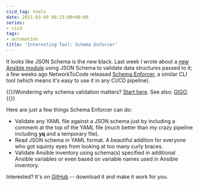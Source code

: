 ```yaml
---
cicd_tag: tools
date: 2021-03-09 06:23:00+00:00
series:
- cicd
tags:
- automation
title: 'Interesting Tool: Schema Enforcer'
---
```

It looks like JSON Schema is the new black. Last week I wrote about a [new Ansible module](/2021/03/ansible-validation.html) using JSON Schema to validate data structures passed to it; a few weeks ago NetworkToCode released [Schema Enforcer](https://blog.networktocode.com/post/introducing_schema_enforcer/), a similar CLI tool (which means it's easy to use it in any CI/CD pipeline).

{{<note info>}}Wondering why schema validation matters? [Start here](/kb/DataModels/70-Validation.html). See also: [GIGO](https://en.wikipedia.org/wiki/Garbage_in,_garbage_out).{{</note>}}

Here are just a few things Schema Enforcer can do:
<!--more-->
* Validate any YAML file against a JSON schema just by including a comment at the top of the YAML file (much better than my crazy pipeline including **yq** and a temporary file).
* Read JSON schema in YAML format. A beautiful addition for everyone who got squinty eyes from looking at too many curly braces.
* Validate Ansible inventory using schema(s) specified in additional Ansible variables or even based on variable names used in Ansible inventory.

Interested? It's on [GitHub](https://github.com/networktocode/schema-enforcer/) -- download it and make it work for you.